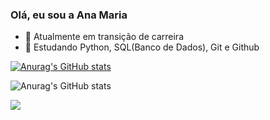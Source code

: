 ### Olá, eu sou a Ana Maria

- 🔭 Atualmente em transição de carreira
- 🌱 Estudando Python, SQL(Banco de Dados), Git e Github

 
 [![Anurag's GitHub stats](https://github-readme-stats.vercel.app/api?username=anacruvinelgo)](https://github.com/anacruvinelgo/github-readme-stats)
 
![Anurag's GitHub stats](https://github-readme-stats.vercel.app/api?username=anacruvinelgo&hide=contribs,prs)


 

 






 
 

 
  <a href="https://www.linkedin.com/in/ana-maria-cruvinel-gomes-de-oliveira-406a91130/" target="_blank"><img src="https://img.shields.io/badge/-LinkedIn-%230077B5?style=for-the-badge&logo=linkedin&logoColor=white" target="_blank"></a>






